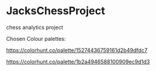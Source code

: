 # JacksChessProject
chess analytics project


Chosen Colour palettes:

https://colorhunt.co/palette/15274436759161d2b49dfdc7

https://colorhunt.co/palette/1b2a4946588100909ec9d1d3